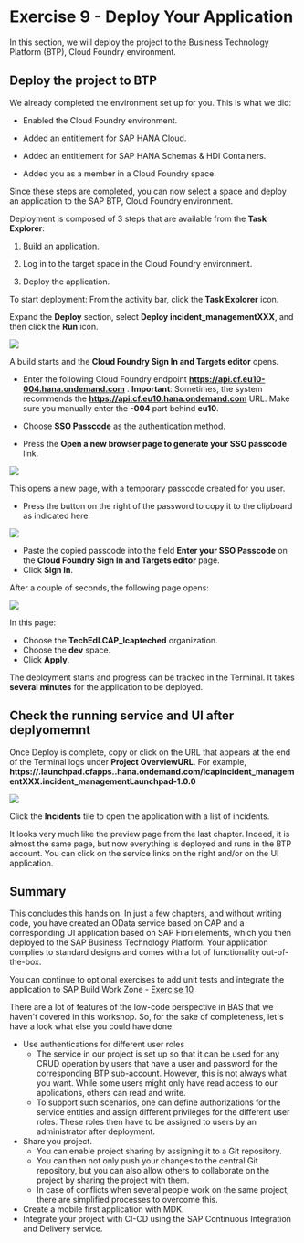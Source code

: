 # Exercise 9 - Deploy Your Application

In this section, we will deploy the project to the Business Technology Platform (BTP), Cloud Foundry environment.

## Deploy the project to BTP

We already completed the environment set up for you. This is what we did:

* Enabled the Cloud Foundry environment.
   
* Added an entitlement for SAP HANA Cloud.
   
* Added an entitlement for SAP HANA Schemas & HDI Containers.
   
* Added you as a member in a Cloud Foundry space.
   
Since these steps are completed, you can now select a space and deploy an application to the SAP BTP, Cloud Foundry environment.

Deployment is composed of 3 steps that are available from the **Task Explorer**:

1. Build an application.
   
2. Log in to the target space in the Cloud Foundry environment.
   
3. Deploy the application.
   
To start deployment:
From the activity bar, click the **Task Explorer** icon.

Expand the **Deploy** section, select **Deploy incident_managementXXX**, and then click the **Run** icon.

![](/exercises/Ex10/images/deployconfiguration.png)  

A build starts and the **Cloud Foundry Sign In and Targets editor** opens.

- Enter the following Cloud Foundry endpoint **https://api.cf.eu10-004.hana.ondemand.com** .
  **Important**: Sometimes, the system recommends the **https://api.cf.eu10.hana.ondemand.com** URL. Make sure you manually enter the **-004** part behind **eu10**.

- Choose **SSO Passcode** as the authentication method.

- Press the **Open a new browser page to generate your SSO passcode** link.

![](/exercises/Ex10/images/logincf.png)  

This opens a new page, with a temporary passcode created for you user.

- Press the button on the right of the password to copy it to the clipboard as indicated here:

![](/exercises/Ex10/images/passcode.png)  

- Paste the copied passcode into the field **Enter your SSO Passcode** on the **Cloud Foundry Sign In and Targets editor** page.
- Click **Sign In**.

After a couple of seconds, the following page opens:

![](/exercises/Ex10/images/spaceselection.png)  

In this page:

- Choose the **TechEdLCAP_lcapteched** organization.
- Choose the **dev** space.
- Click **Apply**.

The deployment starts and progress can be tracked in the Terminal.
It takes **several minutes** for the application to be deployed.

## Check the running service and UI after deplyomemnt

Once Deploy is complete, copy or click on the URL that appears at the end of the Terminal logs under **Project OverviewURL**.
For example, **https://<myaccount>.launchpad.cfapps.<myregion>.hana.ondemand.com/lcapincident_managementXXX.incident_managementLaunchpad-1.0.0**

![](/exercises/Ex10/images/linktoapp.png)

Click the **Incidents** tile to open the application with a list of incidents.

It looks very much like the preview page from the last chapter. Indeed, it is almost the same page, but now everything is deployed and runs in the BTP account. You can click on the service links on the right and/or on the UI application.

## Summary

This concludes this hands on. In just a few chapters, and without writing code, you have created an OData service based on CAP and a corresponding UI application based on SAP Fiori elements, which you then deployed to the SAP Business Technology Platform. Your application complies to standard designs and comes with a lot of functionality out-of-the-box.

You can continue to optional exercises to add unit tests and integrate the application to SAP Build Work Zone - [Exercise 10](../Ex9/README.md)

There are a lot of features of the low-code perspective in BAS that we haven't covered in this workshop. So, for the sake of completeness, let's have a look what else you could have done:
- Use authentications for different user roles
    - The service in our project is set up so that it can be used for any CRUD operation by users that have a user and password for the corresponding BTP sub-account. However, this is not always what you want. While some users might only have read access to our applications, others can read and write.
    - To support such scenarios, one can define authorizations for the service entities and assign different privileges for the different user roles. These roles then have to be assigned to users by an administrator after deployment.
- Share you project.
    - You can enable project sharing by assigning it to a Git repository.
    - You can then not only push your changes to the central Git repository, but you can also allow others to collaborate on the project by sharing the project with them.
    - In case of conflicts when several people work on the same project, there are simplified processes to overcome this.
- Create a mobile first application with MDK.
- Integrate your project with CI-CD using the SAP Continuous Integration and Delivery service.


